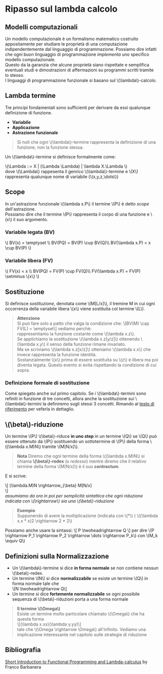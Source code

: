 # Ripasso sul lambda calcolo

## Modelli computazionali
Un modello computazionale è un formalismo matematico costruito appositamente per studiare le proprietà di una computazione indipendentemente dal linguaggio di programmazione.
Possiamo dire infatti che ogni buon linguaggio di programmazione *implementa* uno specifico modello computazionale.  
Questo da la garanzia che alcune proprietà siano rispettate e semplifica eventuali studi e dimostrazioni di affermazioni su programmi scritti tramite lo stesso.  
I linguaggi di programmazione funzionale si basano sul \\(\lambda\\)-calcolo.

## Lambda termine
Tre principi fondamentali sono sufficienti per derivare da essi qualunque definizione di funzione.
- **Variabile**
- **Applicazione**
- **Astrazione funzionale**  

> Si noti che ogni \\(\lambda\\)-termine rappresenta la definizione di una funzione, non la funzione stessa.  

Un \\(\lambda\\)-termine si definisce formalmente come:  

\\(\Lambda ::= X | (\Lambda \Lambda) | \lambda X.\Lambda \\)  
dove \\(\Lambda\\) rappesenta il genrico \\(\lambda\\)-termine e \\(X\\) rappresenta qualunque nome di variabile (\\(x,y,z,\dots\\))

## Scope
In un'astrazione funzionale \\(\lambda x.P\\) il termine \\(P\\) è detto *scope* dell'astrazione.  
Possiamo dire che il termine \\(P\\) rappresenta il corpo di una funzione e \\(x\\) il suo argomento.  
  
### Variabile legata (BV)
\\(
    BV(x) = \emptyset \\\\ 
    BV(PQ) = BV(P) \cup BV(Q)\\\\
    BV(\lambda x.P) = x \cup BV(P)
\\)  

### Variabile libera (FV)
\\(
    FV(x) = x \\\\ 
    BV(PQ) = FV(P) \cup FV(Q)\\\\
    FV(\lambda x.P) = FV(P) \setminus \\{x\\}
\\)  

## Sostituzione
Si definisce *sostituzione*, denotata come \\(M[L/x]\\), il tremine M in cui ogni occorrenza della variabile libera \\(x\\) viene sostituita col termine \\(L\\).  
> **Attenzione**  
> Si può fare solo a patto che valga la condizione che:
> \\[BV(M) \cap FV(L) = \emptyset\\]
> vediamo perchè:  
> rappresentiamo la funzione costante come \\(\lambda x.z\\).  
> Se applichiamo la sostituzione \\(\lambda x.z[y/z]\\) ottenendo \\(\lambda x.y\\) il senso della funzione rimane invariato.  
> Ma se scriviamo \\(\lambda x.z[x/z]\\) otteniamo \\(\lambda x.x\\) che invece rappresenta la funzione identità.  
> Sostanzialmente \\(x\\) prima di essere sostituita su \\(z\\) è libera ma poi diventa legata.
> Questo evento si evita rispettando la condizione di cui sopra.

### Definizione formale di sostituzione
Come spiegato anche sul primo capitolo. Se i \\(\lambda\\)-termini sono refiniti in funzione di tre concetti, allora anche la sostituzione sui \\(\lambda\\)-termini la definiremo sugli stessi 3 concetti. 
Rimando al [testo di riferimento](https://www.dmi.unict.it/barba/PRINC-FUN-CONC/PROGRAMMI-TESTI/READING-MATERIAL/ShortIntroFPprog-lang.htm) per veferla in dettaglio.

## \\(\beta\\)-riduzione
Un termine \\(P\\) \\(\beta\\)-riduce **in uno step** in un termine \\(Q\\) se \\(Q\\) può essere ottenuto da \\(P\\) sostituendo un sottotermine di \\(P\\) della forma \\((\lambda x.M)N\\) tramite \\(M[N/x]\\).  

> **Nota**
> Diremo che ogni termine della forma \\((\lambda x.M)N\\) si chiama **\\(\beta\\)-redex** (o *redesso*)
> mentre diremo che il relativo termine della forma \\(M[N/x]\\) è il suo **contractum**.

E si scrive:

\\[
    (\lambda.M)N \rightarrow_{\beta} M[N/x]  
\\]  
*assumiamo da ora in poi per semplicità sintattica che ogni riduzione indicata con \\(\rightarrow\\) sia una \\(\beta\\)-riduzione*  

> **Esempio**  
> Supponendo di avere la moltiplicazione (indicata con \\(*\\) )
> \\((\lambda x.x * x)2 \rightarrow 2 * 2\\)  


Possiamo anche usare la sintassi:
\\[
    P \twoheadrightarrow Q
\\]
per dire \\(P \rightarrow P_1 \rightarrow P_2 \rightarrow \dots \rightarrow P_k\\) con \\(M_k \equiv Q\\)  

## Definizioni sulla Normalizzazione
- Un \\(\lambda\\)-termine si dice **in forma normale** se non contiene nessun \\(\beta\\)-redex.  
- Un termine \\(N\\) si dice **normalizzabile** se esiste un termine \\(Q\\) in forma normale tale che  
  \\[N \twoheadrightarrow Q\\]
- Un termine si dice **fortemente normalizzabile** se ogni possibile sequenza di \\(\beta\\)-riduzioni porta a una forma normale
  
> **Il termine \\(\Omega\\)**  
> Esiste un termine molto particolare chiamato \\(\Omega\\) che ha questa forma  
> \\[(\lambda x.xx)(\lambda y.yy)\\]  
> tale che \\(\Omega \rightarrow \Omega\\) all'infinito.
> Vediamo una implicazione interessante nel capitolo sulle strategie di riduzione

## Bibliografia
[Short Introduction to Functional Programming and Lambda-calculus](https://www.dmi.unict.it/barba/PRINC-FUN-CONC/PROGRAMMI-TESTI/READING-MATERIAL/ShortIntroFPprog-lang.htm) by Franco Barbanera